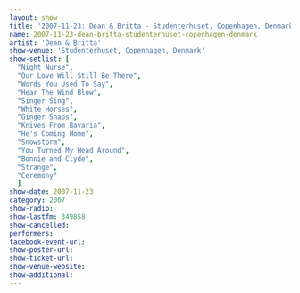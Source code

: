 ```yaml
---
layout: show
title: '2007-11-23: Dean & Britta - Studenterhuset, Copenhagen, Denmark'
name: 2007-11-23-dean-britta-studenterhuset-copenhagen-denmark
artist: 'Dean & Britta'
show-venue: 'Studenterhuset, Copenhagen, Denmark'
show-setlist: [
  "Night Nurse",
  "Our Love Will Still Be There",
  "Words You Used To Say",
  "Hear The Wind Blow",
  "Singer Sing",
  "White Horses",
  "Ginger Snaps",
  "Knives From Bavaria",
  "He's Coming Home",
  "Snowstorm",
  "You Turned My Head Around",
  "Bonnie and Clyde",
  "Strange",
  "Ceremony"
  ]
show-date: 2007-11-23
category: 2007
show-radio: 
show-lastfm: 349858
show-cancelled: 
performers: 
facebook-event-url: 
show-poster-url: 
show-ticket-url: 
show-venue-website: 
show-additional: 
---
```



